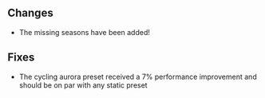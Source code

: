 ## Changes
- The missing seasons have been added!

## Fixes
- The cycling aurora preset received a 7% performance improvement and should be on par with any static preset